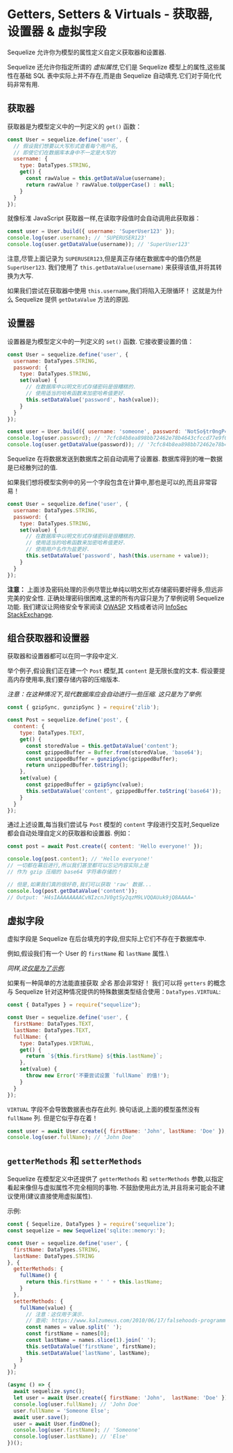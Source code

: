 # Getters, Setters & Virtuals - 获取器, 设置器 & 虚拟字段

Sequelize 允许你为模型的属性定义自定义获取器和设置器.

Sequelize 还允许你指定所谓的 *虚拟属性*,它们是 Sequelize 模型上的属性,这些属性在基础 SQL 表中实际上并不存在,而是由 Sequelize 自动填充.它们对于简化代码非常有用.

## 获取器

获取器是为模型定义中的一列定义的 `get()` 函数：

```js
const User = sequelize.define('user', {
  // 假设我们想要以大写形式查看每个用户名,
  // 即使它们在数据库本身中不一定是大写的
  username: {
    type: DataTypes.STRING,
    get() {
      const rawValue = this.getDataValue(username);
      return rawValue ? rawValue.toUpperCase() : null;
    }
  }
});
```

就像标准 JavaScript 获取器一样,在读取字段值时会自动调用此获取器：

```js
const user = User.build({ username: 'SuperUser123' });
console.log(user.username); // 'SUPERUSER123'
console.log(user.getDataValue(username)); // 'SuperUser123'
```

注意,尽管上面记录为 `SUPERUSER123`,但是真正存储在数据库中的值仍然是 `SuperUser123`. 我们使用了 `this.getDataValue(username)` 来获得该值,并将其转换为大写.

如果我们尝试在获取器中使用 `this.username`,我们将陷入无限循环！ 这就是为什么 Sequelize 提供 `getDataValue` 方法的原因.

## 设置器

设置器是为模型定义中的一列定义的 `set()` 函数. 它接收要设置的值：

```js
const User = sequelize.define('user', {
  username: DataTypes.STRING,
  password: {
    type: DataTypes.STRING,
    set(value) {
      // 在数据库中以明文形式存储密码是很糟糕的.
      // 使用适当的哈希函数来加密哈希值更好.
      this.setDataValue('password', hash(value));
    }
  }
});
```

```js
const user = User.build({ username: 'someone', password: 'NotSo§tr0ngP4$SW0RD!' });
console.log(user.password); // '7cfc84b8ea898bb72462e78b4643cfccd77e9f05678ec2ce78754147ba947acc'
console.log(user.getDataValue(password)); // '7cfc84b8ea898bb72462e78b4643cfccd77e9f05678ec2ce78754147ba947acc'
```

Sequelize 在将数据发送到数据库之前自动调用了设置器. 数据库得到的唯一数据是已经散列过的值.

如果我们想将模型实例中的另一个字段包含在计算中,那也是可以的,而且非常容易！

```js
const User = sequelize.define('user', {
  username: DataTypes.STRING,
  password: {
    type: DataTypes.STRING,
    set(value) {
      // 在数据库中以明文形式存储密码是很糟糕的.
      // 使用适当的哈希函数来加密哈希值更好.
      // 使用用户名作为盐更好.
      this.setDataValue('password', hash(this.username + value));
    }
  }
});
```

**注意：** 上面涉及密码处理的示例尽管比单纯以明文形式存储密码要好得多,但远非完美的安全性. 正确处理密码很困难,这里的所有内容只是为了举例说明 Sequelize 功能. 我们建议让网络安全专家阅读 [OWASP](https://www.owasp.org/) 文档或者访问 [InfoSec StackExchange](https://security.stackexchange.com/).

## 组合获取器和设置器

获取器和设置器都可以在同一字段中定义.

举个例子,假设我们正在建一个 `Post` 模型,其 `content` 是无限长度的文本. 假设要提高内存使用率,我们要存储内容的压缩版本.

*注意：在这种情况下,现代数据库应会自动进行一些压缩. 这只是为了举例.*

```js
const { gzipSync, gunzipSync } = require('zlib');

const Post = sequelize.define('post', {
  content: {
    type: DataTypes.TEXT,
    get() {
      const storedValue = this.getDataValue('content');
      const gzippedBuffer = Buffer.from(storedValue, 'base64');
      const unzippedBuffer = gunzipSync(gzippedBuffer);
      return unzippedBuffer.toString();
    },
    set(value) {
      const gzippedBuffer = gzipSync(value);
      this.setDataValue('content', gzippedBuffer.toString('base64'));
    }
  }
});
```

通过上述设置,每当我们尝试与 `Post` 模型的 `content` 字段进行交互时,Sequelize 都会自动处理自定义的获取器和设置器. 例如：

```js
const post = await Post.create({ content: 'Hello everyone!' });

console.log(post.content); // 'Hello everyone!'
// 一切都在幕后进行,所以我们甚至都可以忘记内容实际上是
// 作为 gzip 压缩的 base64 字符串存储的！

// 但是,如果我们真的很好奇,我们可以获取 'raw' 数据...
console.log(post.getDataValue('content'));
// Output: 'H4sIAAAAAAAACvNIzcnJV0gtSy2qzM9LVQQAUuk9jQ8AAAA='
```

## 虚拟字段

虚拟字段是 Sequelize 在后台填充的字段,但实际上它们不存在于数据库中.

例如,假设我们有一个 User 的 `firstName` 和 `lastName` 属性.\

*同样,这[仅是为了示例](https://www.kalzumeus.com/2010/06/17/falsehoods-programmers-believe-about-names/).*

如果有一种简单的方法能直接获取 *全名* 那会非常好！ 我们可以将 `getters` 的概念与 Sequelize 针对这种情况提供的特殊数据类型结合使用：`DataTypes.VIRTUAL`:

```js
const { DataTypes } = require("sequelize");

const User = sequelize.define('user', {
  firstName: DataTypes.TEXT,
  lastName: DataTypes.TEXT,
  fullName: {
    type: DataTypes.VIRTUAL,
    get() {
      return `${this.firstName} ${this.lastName}`;
    },
    set(value) {
      throw new Error('不要尝试设置 `fullName` 的值!');
    }
  }
});
```

`VIRTUAL` 字段不会导致数据表也存在此列. 换句话说,上面的模型虽然没有 `fullName` 列. 但是它似乎存在着！

```js
const user = await User.create({ firstName: 'John', lastName: 'Doe' });
console.log(user.fullName); // 'John Doe'
```

## `getterMethods` 和 `setterMethods`

Sequelize 在模型定义中还提供了 `getterMethods` 和 `setterMethods` 参数,以指定看起来像但与虚拟属性不完全相同的事物. 不鼓励使用此方法,并且将来可能会不建议使用(建议直接使用虚拟属性).

示例:

```js
const { Sequelize, DataTypes } = require('sequelize');
const sequelize = new Sequelize('sqlite::memory:');

const User = sequelize.define('user', {
  firstName: DataTypes.STRING,
  lastName: DataTypes.STRING
}, {
  getterMethods: {
    fullName() {
      return this.firstName + ' ' + this.lastName;
    }
  },
  setterMethods: {
    fullName(value) {
      // 注意：这仅用于演示.
      // 查阅: https://www.kalzumeus.com/2010/06/17/falsehoods-programmers-believe-about-names/
      const names = value.split(' ');
      const firstName = names[0];
      const lastName = names.slice(1).join(' ');
      this.setDataValue('firstName', firstName);
      this.setDataValue('lastName', lastName);
    }
  }
});

(async () => {
  await sequelize.sync();
  let user = await User.create({ firstName: 'John',  lastName: 'Doe' });
  console.log(user.fullName); // 'John Doe'
  user.fullName = 'Someone Else';
  await user.save();
  user = await User.findOne();
  console.log(user.firstName); // 'Someone'
  console.log(user.lastName); // 'Else'
})();
```